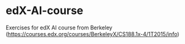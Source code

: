 # edX-AI-course
Exercises for edX AI course from Berkeley (https://courses.edx.org/courses/BerkeleyX/CS188.1x-4/1T2015/info)
